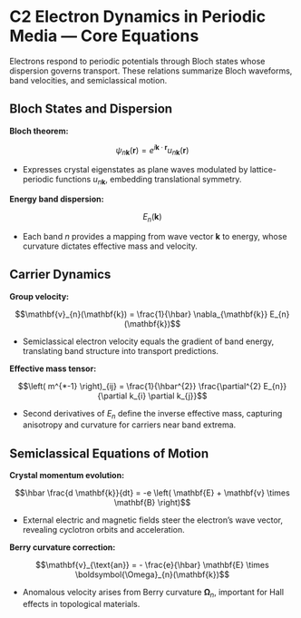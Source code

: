 # C2 Electron Dynamics in Periodic Media — Core Equations

Electrons respond to periodic potentials through Bloch states whose dispersion governs transport. These relations summarize Bloch waveforms, band velocities, and semiclassical motion.

## Bloch States and Dispersion
**Bloch theorem:**

$$\psi_{n\mathbf{k}}(\mathbf{r}) = e^{i \mathbf{k} \cdot \mathbf{r}} u_{n\mathbf{k}}(\mathbf{r})$$

- Expresses crystal eigenstates as plane waves modulated by lattice-periodic functions $u_{n\mathbf{k}}$, embedding translational symmetry.

**Energy band dispersion:**

$$E_{n}(\mathbf{k})$$

- Each band $n$ provides a mapping from wave vector $\mathbf{k}$ to energy, whose curvature dictates effective mass and velocity.

## Carrier Dynamics
**Group velocity:**

$$\mathbf{v}_{n}(\mathbf{k}) = \frac{1}{\hbar} \nabla_{\mathbf{k}} E_{n}(\mathbf{k})$$

- Semiclassical electron velocity equals the gradient of band energy, translating band structure into transport predictions.

**Effective mass tensor:**

$$\left( m^{*-1} \right)_{ij} = \frac{1}{\hbar^{2}} \frac{\partial^{2} E_{n}}{\partial k_{i} \partial k_{j}}$$

- Second derivatives of $E_{n}$ define the inverse effective mass, capturing anisotropy and curvature for carriers near band extrema.

## Semiclassical Equations of Motion
**Crystal momentum evolution:**

$$\hbar \frac{d \mathbf{k}}{dt} = -e \left( \mathbf{E} + \mathbf{v} \times \mathbf{B} \right)$$

- External electric and magnetic fields steer the electron’s wave vector, revealing cyclotron orbits and acceleration.

**Berry curvature correction:**

$$\mathbf{v}_{\text{an}} = - \frac{e}{\hbar} \mathbf{E} \times \boldsymbol{\Omega}_{n}(\mathbf{k})$$

- Anomalous velocity arises from Berry curvature $\boldsymbol{\Omega}_{n}$, important for Hall effects in topological materials.
